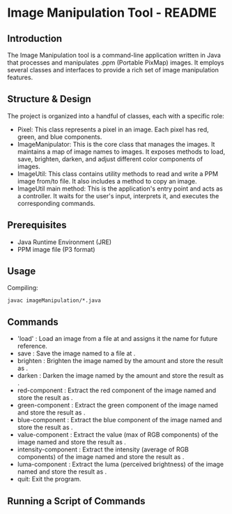 # Image Manipulation Tool - README

## Introduction

The Image Manipulation tool is a command-line application written in Java that processes and manipulates .ppm (Portable PixMap) images. It employs several classes and interfaces to provide a rich set of image manipulation features.



## Structure & Design

The project is organized into a handful of classes, each with a specific role:

- Pixel: This class represents a pixel in an image. Each pixel has red, green, and blue components.
- ImageManipulator: This is the core class that manages the images. It maintains a map of image names to images. It exposes methods to load, save, brighten, darken, and adjust different color components of images.
- ImageUtil: This class contains utility methods to read and write a PPM image from/to file. It also includes a method to copy an image.
- ImageUtil main method: This is the application's entry point and acts as a controller. It waits for the user's input, interprets it, and executes the corresponding commands.


## Prerequisites

- Java Runtime Environment (JRE)
- PPM image file (P3 format)


## Usage
Compiling:
```terminal
javac imageManipulation/*.java
```


## Commands
- 'load' <imagePath> <imageName>: Load an image from a file at <imagePath> and assigns it the name <imageName> for future reference.
- save <imageName> <destinationPath>: Save the image named <imageName> to a file at <destinationPath>.
- brighten <increment> <sourceImageName> <destinationImageName>: Brighten the image named <sourceImageName> by the amount <increment> and store the result as <destinationImageName>.
- darken <decrement> <sourceImageName> <destinationImageName>: Darken the image named <sourceImageName> by the amount <decrement> and store the result as <destinationImageName>.
- red-component <sourceImageName> <destinationImageName>: Extract the red component of the image named <sourceImageName> and store the result as <destinationImageName>.
- green-component <sourceImageName> <destinationImageName>: Extract the green component of the image named <sourceImageName> and store the result as <destinationImageName>.
- blue-component <sourceImageName> <destinationImageName>: Extract the blue component of the image named <sourceImageName> and store the result as <destinationImageName>.
- value-component <sourceImageName> <destinationImageName>: Extract the value (max of RGB components) of the image named <sourceImageName> and store the result as <destinationImageName>.
- intensity-component <sourceImageName> <destinationImageName>: Extract the intensity (average of RGB components) of the image named <sourceImageName> and store the result as <destinationImageName>.
- luma-component <sourceImageName> <destinationImageName>: Extract the luma (perceived brightness) of the image named <sourceImageName> and store the result as <destinationImageName>.
- quit: Exit the program.

## Running a Script of Commands


